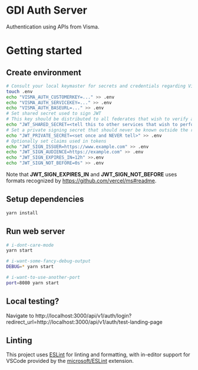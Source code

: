 # GDI Auth Server

Authentication using APIs from Visma.
# Getting started

## Create environment
```sh
# Consult your local keymaster for secrets and credentials regarding Visma
touch .env
echo "VISMA_AUTH_CUSTOMERKEY=..." >> .env
echo "VISMA_AUTH_SERVICEKEY=..." >> .env
echo "VISMA_AUTH_BASEURL=..." >> .env
# Set shared secret used to sign JWT
# This key should be distributed to all federates that wish to verify an issued access token
echo "JWT_SHARED_SECRET=<tell this to other services that wish to perform authorization" >> .env
# Set a private signing secret that should never be known outside the running service
echo "JWT_PRIVATE_SECRET=<set once and NEVER tell>" >> .env
# Optionally set claims used in tokens
echo "JWT_SIGN_ISSUER=https://www.example.com" >> .env
echo "JWT_SIGN_AUDIENCE=https://example.com" >> .env
echo "JWT_SIGN_EXPIRES_IN=12h" >>.env
echo "JWT_SIGN_NOT_BEFORE=0s" >> .env
```

Note that __JWT_SIGN_EXPIRES_IN__ and __JWT_SIGN_NOT_BEFORE__ uses formats recognized by https://github.com/vercel/ms#readme.
## Setup dependencies
```sh
yarn install
```
## Run web server

```sh
# i-dont-care-mode
yarn start

# i-want-some-fancy-debug-output
DEBUG=* yarn start

# i-want-to-use-another-port
port=8080 yarn start
```

## Local testing?

Navigate to http://localhost:3000/api/v1/auth/login?redirect_url=http://localhost:3000/api/v1/auth/test-landing-page

## Linting

This project uses [ESLint](https://eslint.org/) for linting and formatting, with in-editor support for VSCode provided by the [microsoft/ESLint](https://marketplace.visualstudio.com/items?itemName=dbaeumer.vscode-eslint) extension.